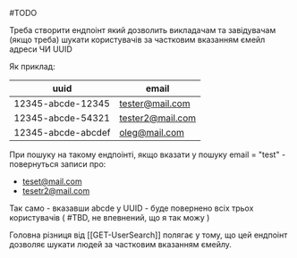 #TODO

Треба створити ендпоінт який дозволить викладачам та завідувачам (якщо треба) шукати користувачів за частковим вказанням ємейл адреси ЧИ UUID

Як приклад:

| uuid | email |
| ---- | ---- |
| 12345-abcde-12345 | tester@mail.com |
| 12345-abcde-54321 | tester2@mail.com |
| 12345-abcde-abcdef | oleg@mail.com |

При пошуку на такому ендпоінті, якщо вказати у пошуку email = "test" - повернуться записи про:
- teset@mail.com
- tesetr2@mail.com

Так само - вказавши abcde у UUID - буде повернено всіх трьох користувачів ( #TBD, не впевнений, що я так можу ) 

Головна різниця від [[GET-UserSearch]] полягає у тому, що цей ендпоінт дозволяє шукати людей за частковим вказанням ємейлу.